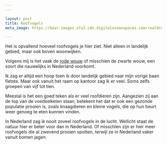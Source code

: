 ```yaml
---
---

layout: post
title: Roofvogels
meta_image: https://bear-images.sfo2.cdn.digitaloceanspaces.com/roaldruiter-1680430533-0.png

---
```


Het is opvallend hoeveel roofvogels je hier ziet. Niet alleen in landelijk gebied, maar ook boven woonwijken.

Volgens mij is het vaak de [rode wouw](https://nl.wikipedia.org/wiki/Rode_wouw) of misschien de zwarte wouw, een soort die nauwelijks in Nederland voorkomt.

Ik zag er altijd een hoop toen ik door landelijk gebied naar mijn vorige baan fietste. Maar ook vanuit het raam op kantoor zag ik er veel. Soms zelfs groepen van vijf tot tien.

Meestal is het een goed teken als er veel roofdieren zijn. Aangezien zij aan de top van de voedselketen staan, betekent het dat er ook een gezonde populatie prooien is, zoals knaagdieren en kleine vogels, die op hun beurt weer genoeg te eten kunnen vinden.

In Nederland zag ik nooit zoveel roofvogels in de lucht. Wellicht staat de natuur hier er beter voor dan in Nederland. Of misschien zijn er hier meer roofvogels die al zwevend prooien spotten, terwijl ze in Nederland vaker vanuit bomen jagen.
